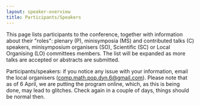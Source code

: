 ```yaml
---
layout: speaker-overview
title: Participants/Speakers
---
```


This page lists participants to the conference, together with information about their "roles": plenary (P), minisymposia (MS) and contributed talks (C) speakers, minisymposium organisers (SO), Scientific (SC) or Local Organising (LO) committees members. 
The list will be expanded as more talks are accepted or abstracts are submitted.

Participants/speakers: if you notice any issue with your information, email the local organisers ([comp.math.pop.dyn.6@gmail.com](mailto:comp.math.pop.dyn.6@gmail.com)). Please note that as of 6 April, we are putting the program online, which, as this is being done, may lead to glitches. Check again in a couple of days, things should be normal then. 
